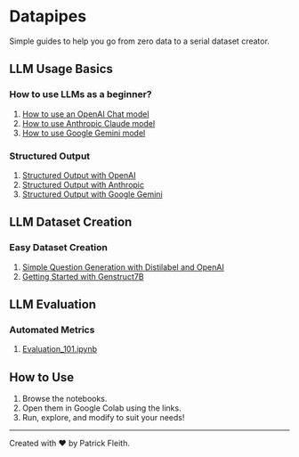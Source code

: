 # Datapipes
Simple guides to help you go from zero data to a serial dataset creator.

## LLM Usage Basics

### How to use LLMs as a beginner?

1. [How to use an OpenAI Chat model](https://colab.research.google.com/github/patrickfleith/datapipes/blob/main/notebooks/How_to_use_an_OpenAI_Chat_model.ipynb)
2. [How to use Anthropic Claude model](https://colab.research.google.com/github/patrickfleith/datapipes/blob/main/notebooks/How_to_use_Anthropic_Claude_model.ipynb)
3. [How to use Google Gemini model](https://colab.research.google.com/github/patrickfleith/datapipes/blob/main/notebooks/How_to_use_Google_Gemini_model.ipynb)

### Structured Output
1. [Structured Output with OpenAI](https://colab.research.google.com/github/patrickfleith/datapipes/blob/main/notebooks/Structured_Output_with_OpenAI.ipynb)
2. [Structured Output with Anthropic](https://colab.research.google.com/github/patrickfleith/datapipes/blob/main/notebooks/Structured_Output_with_Anthropic.ipynb)
3. [Structured Output with Google Gemini](https://colab.research.google.com/github/patrickfleith/datapipes/blob/main/notebooks/Structured_Output_with_Google_Gemini.ipynb)

## LLM Dataset Creation

### Easy Dataset Creation

1. [Simple Question Generation with Distilabel and OpenAI](https://colab.research.google.com/github/patrickfleith/datapipes/blob/main/notebooks/Simple_Question_Generation_Distilabel_OpenAI.ipynb)
2. [Getting Started with Genstruct7B](https://colab.research.google.com/github/patrickfleith/datapipes/blob/main/notebooks/Getting_Started_with_Genstruct7B.ipynb)

## LLM Evaluation
### Automated Metrics

1. [Evaluation_101.ipynb](https://colab.research.google.com/github/patrickfleith/datapipes/blob/main/notebooks/Evaluation_101.ipynb)

## How to Use
1. Browse the notebooks.
2. Open them in Google Colab using the links.
3. Run, explore, and modify to suit your needs!

---
Created with ❤️ by Patrick Fleith.